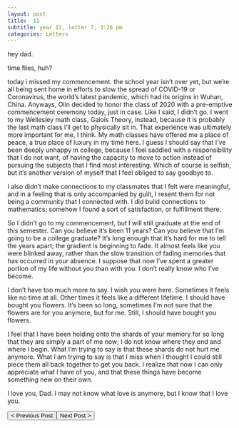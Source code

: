 ```yaml
---
layout: post
title:  11
subtitle: year 11, letter 7, 3:26 pm
categories: Letters
---
```

hey dad.

time flies, huh?

today i missed my commencement. the school year isn’t over yet, but we’re all being sent home in efforts to slow the spread of COVID-19 or Coronavirus, the world’s latest pandemic, which had its origins in Wuhan, China. Anyways, Olin decided to honor the class of 2020 with a pre-emptive commencement ceremony today, just in case. Like I said, I didn’t go. I went to my Wellesley math class, Galois Theory, instead, because it is probably the last math class I’ll get to physically sit in. That experience was ultimately more important for me, I think. My math classes have offered me a place of peace, a true place of luxury in my time here. I guess I should say that I’ve been deeply unhappy in college, because I feel saddled with a responsibility that I do not want, of having the capacity to move to action instead of pursuing the subjects that I find most interesting. Which of course is selfish, but it’s another version of myself that I feel obliged to say goodbye to.

I also didn’t make connections to my classmates that I felt were meaningful, and in a feeling that is only accompanied by guilt, I resent them for not being a community that I connected with. I did build connections to mathematics; somehow I found a sort of satisfaction, or fulfillment there.

So I didn’t go to my commencement, but I will still graduate at the end of this semester. Can you believe it’s been 11 years? Can you believe that I’m going to be a college graduate? It’s long enough that it’s hard for me to tell the years apart; the gradient is beginning to fade. It almost feels like you were blinked away, rather than the slow transition of fading memories that has occurred in your absence. I suppose that now I’ve spent a greater portion of my life without you than with you. I don’t really know who I’ve become.

I don’t have too much more to say. I wish you were here. Sometimes it feels like no time at all. Other times it feels like a different lifetime. I should have bought you flowers. It’s been so long, sometimes I’m not sure that the flowers are for you anymore, but for me. Still, I should have bought you flowers.

I feel that I have been holding onto the shards of your memory for so long that they are simply a part of me now; I do not know where they end and where I begin. What I’m trying to say is that these shards do not hurt me anymore. What I am trying to say is that I miss when I thought I could still piece them all back together to get you back. I realize that now I can only appreciate what I have of you, and that these things have become something new on their own.

I love you, Dad. I may not know what love is anymore, but I know that I love you.

<button class="prev" onclick="window.location.href = '/letters/2019/03/12/10.html';"> < Previous Post</button><button class="next" onclick="window.location.href = '/letters/2021/03/13/12.html';">Next Post > </button>

